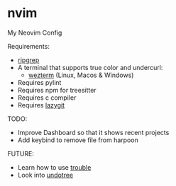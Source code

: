 # nvim
My Neovim Config

Requirements:
- [ripgrep](https://github.com/BurntSushi/ripgrep)
- A terminal that supports true color and undercurl:
    - [wezterm](https://github.com/wez/wezterm) (Linux, Macos & Windows)
- Requires pylint 
- Requires npm for treesitter
- Requires c compiler
- Requires [lazygit](https://github.com/jesseduffield/lazygit)

TODO:
- Improve Dashboard so that it shows recent projects
- Add keybind to remove file from harpoon

FUTURE:
- Learn how to use [trouble](https://github.com/folke/trouble.nvim)
- Look into [undotree](https://github.com/mbbill/undotree)
